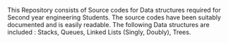 This Repository consists of Source codes for Data structures required for Second year engineering Students. The source codes have been suitably documented and is easily readable. The following Data structures are included : Stacks, Queues, Linked Lists (Singly, Doubly), Trees.
